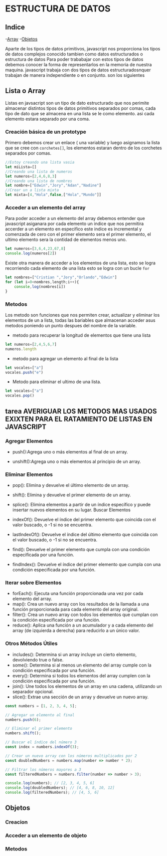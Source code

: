 # ESTRUCTURA DE DATOS
## Indice
-[Array](#lista-o-array)
-[Objetos](#objetos)

Aparte de los tipos de datos primitivos, javascript nos  proporciona los tipos de datos complejos conocido tambien como datos estructurados o estructura de datos
Para poder trababajar con estos tipos de datos debemos conocer la forma de representarlos en la memoria de nuestra maquina.
javascript trabaja con dos tipos de datos estructuradosnquer trabajan de manera independiente o en conjunto.
son los siguientes
## Lista o Array
Listas  en javsacript son un tipo de dato estructurado que nos perimite almacenar distintos tipos de datos primitivos separados por comas, cada tipo de dato que se almacena en una lista se le como elemento.
asi cada elemento estara separado por una coma.
### Creación básica de un prototype
Primero debemos crear un enlace ( una variable) y luego asignamos la lista que se cree con `corchetes[]`, los  elementos estaran dentro de los corchetes separados por comas.
```js
//Estoy creando una lista vasia
let miLista=[]
//Creando una lista de numeros
let numeros=[2,4,6,8,3]
//Creando una lista de nombres
let nombre=["Edwin","Jory","Adan","Nadine"]
//Crear un a lista mixta
let mixta=[4,"Hola",false,["Hola","Mundo"]]
```

### Acceder a un elemento del array
Para poder acceder a un elemento del array debemos entender que javascript asiganara por cada elemento un  indice que nos permitira accerder a un elemento en especifico este indice es incremental y comenzada de cero con el primer elemento sera el primer elemento, el ultimo elemento sera la contidad de elementos menos uno.

```js
let numeros=[3,6,4,23,67,8]
console.log(numeros[2])
```
Existe otra manera de acceder a los elementos de una lista, esto se logra recorriendo cada elemento de una lista esto se logra con un bucle `for`
```js
let nombres=["Cristian ","Jory","Orlando","Edwin"]
for (let i=0<nombres,length;i++){
    console,log(nombres[i])
}
```
### Metodos
Los metodo son funciones que nos permiten crear, actualizar y eliminar los elementos de un a lista, todas las bariables que almacenan acceder asus metodos poniendo un punto despues del nombre de la variable.

- metodo para recuperar la longitud de elementos que tiene  una lista
```js
let numeros=[2,4,5,6,7]
numeros.length
```
- metodo para agregar un elemento al final de la lista
```js
let vocales=["a"]
vocales.push("e")
```
- Metodo para eliminar el ultimo de una lista.
```js
let vocales=["a"]
vocales.pop()
```
## tarea  AVERIGUAR LOS METODOS MAS USADOS  EXIXTEN PARA EL RATAMIENTO DE LISTAS  EN JAVASCRIPT
### Agregar Elementos
- push():Agrega uno o más elementos al final de un array.

- unshift():Agrega uno o más elementos al principio de un array.

### Eliminar Elementos
- pop(): Elimina y devuelve el último elemento de un array.

- shift(): Elimina y devuelve el primer elemento de un array.
- splice(): Elimina elementos a partir de un índice específico y puede insertar nuevos elementos en su lugar.
Buscar Elementos
- indexOf(): Devuelve el índice del primer elemento que coincida con el valor buscado, o -1 si no se encuentra.
- lastIndexOf(): Devuelve el índice del último elemento que coincida con el valor buscado, o -1 si no se encuentra.
- find(): Devuelve el primer elemento que cumpla con una condición especificada por una función.
- findIndex(): Devuelve el índice del primer elemento que cumpla con una condición especificada por una función.
### Iterar sobre Elementos
- forEach(): Ejecuta una función proporcionada una vez por cada elemento del array.
- map(): Crea un nuevo array con los resultados de la llamada a una función proporcionada para cada elemento del array original.   
- filter(): Crea un nuevo array con todos los elementos que cumplan con la condición especificada por una función.
- reduce(): Aplica una función a un acumulador y a cada elemento del array (de izquierda a derecha) para reducirlo a un único valor.   
### Otros Métodos Útiles
- includes(): Determina si un array incluye un cierto elemento, devolviendo true o false.
- some(): Determina si al menos un elemento del array cumple con la condición especificada por una función.
- every(): Determina si todos los elementos del array cumplen con la condición especificada por una función.
- join(): Une todos los elementos de un array en una cadena, utilizando un separador opcional.
- slice(): Extrae una sección de un array y devuelve un nuevo array.

```js
const numbers = [1, 2, 3, 4, 5];

// Agregar un elemento al final
numbers.push(6);

// Eliminar el primer elemento
numbers.shift();

// Buscar el índice del número 3
const index = numbers.indexOf(3);

// Crear un nuevo array con los números multiplicados por 2
const doubledNumbers = numbers.map(number => number * 2);

// Filtrar los números mayores a 3
const filteredNumbers = numbers.filter(number => number > 3);

console.log(numbers); // [2, 3, 4, 5, 6]
console.log(doubledNumbers); // [4, 6, 8, 10, 12]
console.log(filteredNumbers); // [4, 5, 6]
```


## Objetos
### Creacion
### Acceder a un elemento de objeto
### Metodos